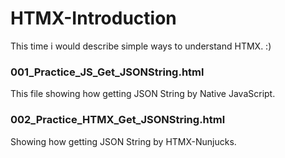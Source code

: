 # HTMX-Introduction
This time i would describe simple ways to understand HTMX. :)

### 001_Practice_JS_Get_JSONString.html
This file showing how getting JSON String by Native JavaScript.

### 002_Practice_HTMX_Get_JSONString.html
Showing how getting JSON String by HTMX-Nunjucks.
